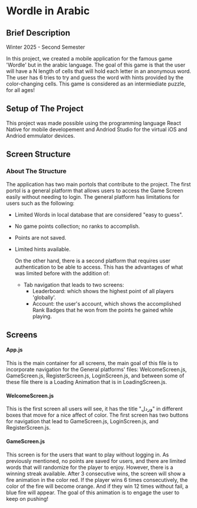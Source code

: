 # Wordle in Arabic

## Brief Description 
Winter 2025 - Second Semester

In this project, we created a mobile application for the famous game 'Wordle' but in the arabic language. The goal of this game is that the user will have a N length of cells that will hold each letter in an anonymous word. The user has 6 tries to try and guess the word with hints provided by the color-changing cells.
This game is considered as an intermiediate puzzle, for all ages!


## Setup of The Project
This project was made possible using the programming language React Native for mobile developement and Andriod Studio for the virtual iOS and Andriod emmulator devices.

## Screen Structure

### About The Structure
The application has two main portols that contribute to the project. The first portol is a general platform that allows users to access the Game Screen easily without needing to login. The general platform has limitations for users such as the following:

* Limited Words in local database that are considered "easy to guess".
* No game points collection; no ranks to accomplish.
* Points are not saved.
* Limited hints available.

  On the other hand, there is a second platform that requires user authentication to be able to access. This has the advantages of what was limited before with the addition of:

  * Tab navigation that leads to two screens:
      * Leaderboard: which shows the highest point of all players 'globally'.
      * Account: the user's account, which shows the accomplished Rank Badges that he won from the points he gained while playing.
   
## Screens

#### App.js
This is the main container for all screens, the main goal of this file is to incorporate navigation for the General platforms' files: WelcomeScreen.js, GameScreen.js, RegisterScreen.js, LoginScreen.js, and between some of these file there is a Loading Animation that is in LoadingScreen.js.

#### WelcomeScreen.js

This is the first screen all users will see, it has the title "وردل" in different boxes that move for a nice affect of color. The first screen has two buttons for navigation that lead to GameScreen.js, LoginScreen.js, and RegisterScreen.js.

#### GameScreen.js

This screen is for the users that want to play without logging in. As previously mentioned, no points are saved for users, and there are limited words that will randomize for the player to enjoy. However, there is a winning streak available. After 3 consecutive wins, the screen will show a fire animation in the color red. If the player wins 6 times consecutively, the color of the fire will become orange. And if they win 12 times without fail, a blue fire will appear. The goal of this animation is to engage the user to keep on pushing!




   
        


